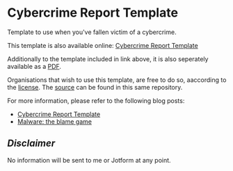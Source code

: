 # Cybercrime Report Template
Template to use when you've fallen victim of a cybercrime.

This template is also available online:
[Cybercrime Report Template](https://form.jotformeu.com/40754031698357)

Additionally to the template included in link above, it is also seperately available as a [PDF](https://cdn.rawgit.com/bartblaze/Cybercrime-Report-Template/master/Cybercrime%20Report%20Template.pdf).

Organisations that wish to use this template, are free to do so, aaccording to the [license](LICENSE). The [source](Cybercrime_Report_Template__source) can be found in this same repository. 

For more information, please refer to the following blog posts:
* [Cybercrime Report Template](https://bartblaze.blogspot.com/2016/11/cybercrime-report-template.html)
* [Malware: the blame game](https://bartblaze.blogspot.com/2013/09/malware-blame-game.html)


## *Disclaimer* 
No information will be sent to me or Jotform at any point. 
